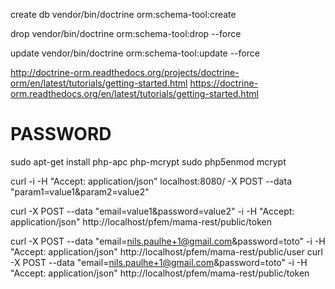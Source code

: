 create db
  vendor/bin/doctrine orm:schema-tool:create

drop
  vendor/bin/doctrine orm:schema-tool:drop --force
 
update
  vendor/bin/doctrine orm:schema-tool:update --force
 
 
http://doctrine-orm.readthedocs.org/projects/doctrine-orm/en/latest/tutorials/getting-started.html
https://doctrine-orm.readthedocs.org/en/latest/tutorials/getting-started.html

# PASSWORD
sudo apt-get install php-apc php-mcrypt
sudo php5enmod mcrypt

curl -i -H "Accept: application/json" localhost:8080/
-X POST
--data "param1=value1&param2=value2"

 curl -X POST --data "email=value1&password=value2" -i -H "Accept: application/json" http://localhost/pfem/mama-rest/public/token
 
 
 curl -X POST --data "email=nils.paulhe+1@gmail.com&password=toto" -i -H "Accept: application/json" http://localhost/pfem/mama-rest/public/user
 curl -X POST --data "email=nils.paulhe+1@gmail.com&password=toto" -i -H "Accept: application/json" http://localhost/pfem/mama-rest/public/token